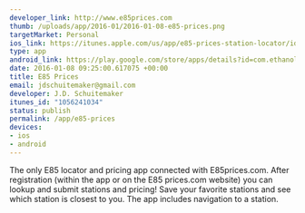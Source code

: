 ```yaml
--- 
developer_link: http://www.e85prices.com
thumb: /uploads/app/2016-01/2016-01-08-e85-prices.png
targetMarket: Personal
ios_link: https://itunes.apple.com/us/app/e85-prices-station-locator/id1056241034
type: app
android_link: https://play.google.com/store/apps/details?id=com.ethanolrfa.e85prices
date: 2016-01-08 09:25:00.617075 +00:00
title: E85 Prices
email: jdschuitemaker@gmail.com
developer: J.D. Schuitemaker
itunes_id: "1056241034"
status: publish
permalink: /app/e85-prices
devices: 
- ios
- android
---
```


The only E85 locator and pricing app connected with E85prices.com. After registration (within the app or on the E85 prices.com website) you can lookup and submit stations and pricing! Save your favorite stations and see which station is closest to you. The app includes navigation to a station.
